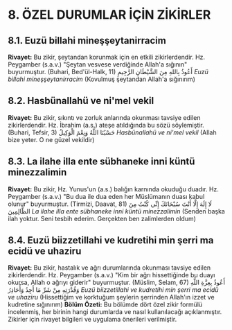 # 8. ÖZEL DURUMLAR İÇİN ZİKİRLER
## 8.1. Euzü billahi mineşşeytanirracim
**Rivayet:** Bu zikir, şeytandan korunmak için en etkili zikirlerdendir. Hz. Peygamber (s.a.v.) "Şeytan vesvese verdiğinde Allah'a sığının" buyurmuştur. (Buhari, Bed'ül-Halk, 11)
أَعُوذُ بِاللهِ مِنَ الشَّيْطَانِ الرَّجِيمِ
*Euzü billahi mineşşeytanirracim*
(Kovulmuş şeytandan Allah'a sığınırım)
## 8.2. Hasbünallahü ve ni'mel vekil
**Rivayet:** Bu zikir, sıkıntı ve zorluk anlarında okunması tavsiye edilen zikirlerdendir. Hz. İbrahim (a.s.) ateşe atıldığında bu sözü söylemiştir. (Buhari, Tefsir, 3)
حَسْبُنَا اللَّهُ وَنِعْمَ الْوَكِيلُ
*Hasbünallahü ve ni'mel vekil*
(Allah bize yeter. O ne güzel vekildir)
## 8.3. La ilahe illa ente sübhaneke inni küntü minezzalimin
**Rivayet:** Bu zikir, Hz. Yunus'un (a.s.) balığın karnında okuduğu duadır. Hz. Peygamber (s.a.v.) "Bu dua ile dua eden her Müslümanın duası kabul olunur" buyurmuştur. (Tirmizi, Daavat, 81)
لَا إِلَهَ إِلَّا أَنْتَ سُبْحَانَكَ إِنِّي كُنْتُ مِنَ الظَّالِمِينَ
*La ilahe illa ente sübhaneke inni küntü minezzalimin*
(Senden başka ilah yoktur. Seni tesbih ederim. Gerçekten ben zalimlerden oldum)
## 8.4. Euzü biizzetillahi ve kudretihi min şerri ma ecidü ve uhaziru
**Rivayet:** Bu zikir, hastalık ve ağrı durumlarında okunması tavsiye edilen zikirlerdendir. Hz. Peygamber (s.a.v.) "Kim bir ağrı hissettiğinde bu duayı okursa, Allah o ağrıyı giderir" buyurmuştur. (Müslim, Selam, 67)
أَعُوذُ بِعِزَّةِ اللَّهِ وَقُدْرَتِهِ مِنْ شَرِّ مَا أَجِدُ وَأُحَاذِرُ
*Euzü biizzetillahi ve kudretihi min şerri ma ecidü ve uhaziru*
(Hissettiğim ve korktuğum şeylerin şerrinden Allah'ın izzet ve kudretine sığınırım)
**Bölüm Özeti:**
Bu bölümde dört özel zikir formülü incelenmiş, her birinin hangi durumlarda ve nasıl kullanılacağı açıklanmıştır. Zikirler için rivayet bilgileri ve uygulama önerileri verilmiştir.
